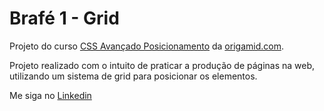 ﻿# Brafé 1 - Grid

Projeto do curso <a href="https://www.origamid.com/curso/css-avancado-posicionamento/">CSS Avançado Posicionamento</a> da <a href="https://www.origamid.com/">origamid.com</a>.

Projeto realizado com o intuito de praticar a produção de páginas na web, utilizando um sistema de grid para posicionar os elementos.

Me siga no <a href="https://www.linkedin.com/in/jose-de-souza/">Linkedin</a>